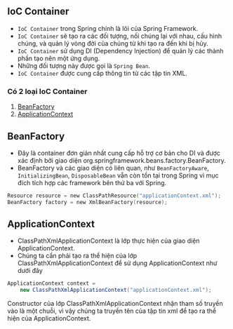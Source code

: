 
## IoC Container

- `IoC Container` trong Spring chính là lõi của Spring Framework.
- `IoC Container` sẽ tạo ra các đối tượng, nối chúng lại với nhau, cấu hình chúng, và quản lý vòng đời của chúng từ khi tạo ra đến khi bị hủy.
- `IoC Container` sử dụng DI (Dependency Injection) để quản lý các thành phần tạo nên một ứng dụng.
- Những đối tượng này được gọi là `Spring Bean`.
- `IoC Container` được cung cấp thông tin từ các tập tin XML.


### Có 2 loại IoC Container
1. [BeanFactory]()
2. [ApplicationContext]()


## BeanFactory
- Đây là container đơn giản nhất cung cấp hỗ trợ cơ bản cho DI và được xác định bởi giao diện org.springframework.beans.factory.BeanFactory.
- BeanFactory và các giao diện có liên quan, như `BeanFactoryAware`, `InitializingBean`, `DisposableBean` vẫn còn tồn tại trong Spring vì mục đích tích hợp các framework bên thứ ba với Spring.


```kotlin
Resource resource = new ClassPathResource("applicationContext.xml");
BeanFactory factory = new XmlBeanFactory(resource);
```


## ApplicationContext
- ClassPathXmlApplicationContext là lớp thực hiện của giao diện ApplicationContext. 
- Chúng ta cần phải tạo ra thể hiện của lớp ClassPathXmlApplicationContext để sử dụng ApplicationContext như dưới đây

```java
ApplicationContext context =   
    new ClassPathXmlApplicationContext("applicationContext.xml");
```

Constructor của lớp ClassPathXmlApplicationContext nhận tham số truyền vào là một chuỗi, vì vậy chúng ta truyền tên của tập tin xml để tạo ra thể hiện của ApplicationContext.



